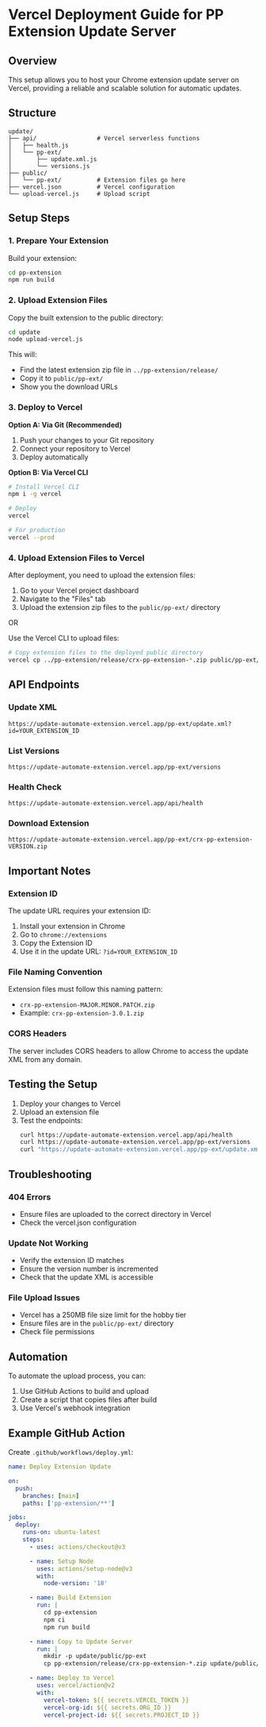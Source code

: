 # Vercel Deployment Guide for PP Extension Update Server

## Overview

This setup allows you to host your Chrome extension update server on Vercel, providing a reliable and scalable solution for automatic updates.

## Structure

```
update/
├── api/                 # Vercel serverless functions
│   ├── health.js
│   └── pp-ext/
│       ├── update.xml.js
│       └── versions.js
├── public/
│   └── pp-ext/          # Extension files go here
├── vercel.json          # Vercel configuration
└── upload-vercel.js     # Upload script
```

## Setup Steps

### 1. Prepare Your Extension

Build your extension:
```bash
cd pp-extension
npm run build
```

### 2. Upload Extension Files

Copy the built extension to the public directory:
```bash
cd update
node upload-vercel.js
```

This will:
- Find the latest extension zip file in `../pp-extension/release/`
- Copy it to `public/pp-ext/`
- Show you the download URLs

### 3. Deploy to Vercel

**Option A: Via Git (Recommended)**

1. Push your changes to your Git repository
2. Connect your repository to Vercel
3. Deploy automatically

**Option B: Via Vercel CLI**

```bash
# Install Vercel CLI
npm i -g vercel

# Deploy
vercel

# For production
vercel --prod
```

### 4. Upload Extension Files to Vercel

After deployment, you need to upload the extension files:

1. Go to your Vercel project dashboard
2. Navigate to the "Files" tab
3. Upload the extension zip files to the `public/pp-ext/` directory

OR

Use the Vercel CLI to upload files:
```bash
# Copy extension files to the deployed public directory
vercel cp ../pp-extension/release/crx-pp-extension-*.zip public/pp-ext/
```

## API Endpoints

### Update XML
```
https://update-automate-extension.vercel.app/pp-ext/update.xml?id=YOUR_EXTENSION_ID
```

### List Versions
```
https://update-automate-extension.vercel.app/pp-ext/versions
```

### Health Check
```
https://update-automate-extension.vercel.app/api/health
```

### Download Extension
```
https://update-automate-extension.vercel.app/pp-ext/crx-pp-extension-VERSION.zip
```

## Important Notes

### Extension ID

The update URL requires your extension ID:
1. Install your extension in Chrome
2. Go to `chrome://extensions`
3. Copy the Extension ID
4. Use it in the update URL: `?id=YOUR_EXTENSION_ID`

### File Naming Convention

Extension files must follow this naming pattern:
- `crx-pp-extension-MAJOR.MINOR.PATCH.zip`
- Example: `crx-pp-extension-3.0.1.zip`

### CORS Headers

The server includes CORS headers to allow Chrome to access the update XML from any domain.

## Testing the Setup

1. Deploy your changes to Vercel
2. Upload an extension file
3. Test the endpoints:
   ```bash
   curl https://update-automate-extension.vercel.app/api/health
   curl https://update-automate-extension.vercel.app/pp-ext/versions
   curl "https://update-automate-extension.vercel.app/pp-ext/update.xml?id=test"
   ```

## Troubleshooting

### 404 Errors
- Ensure files are uploaded to the correct directory in Vercel
- Check the vercel.json configuration

### Update Not Working
- Verify the extension ID matches
- Ensure the version number is incremented
- Check that the update XML is accessible

### File Upload Issues
- Vercel has a 250MB file size limit for the hobby tier
- Ensure files are in the `public/pp-ext/` directory
- Check file permissions

## Automation

To automate the upload process, you can:

1. Use GitHub Actions to build and upload
2. Create a script that copies files after build
3. Use Vercel's webhook integration

## Example GitHub Action

Create `.github/workflows/deploy.yml`:

```yaml
name: Deploy Extension Update

on:
  push:
    branches: [main]
    paths: ['pp-extension/**']

jobs:
  deploy:
    runs-on: ubuntu-latest
    steps:
      - uses: actions/checkout@v3

      - name: Setup Node
        uses: actions/setup-node@v3
        with:
          node-version: '18'

      - name: Build Extension
        run: |
          cd pp-extension
          npm ci
          npm run build

      - name: Copy to Update Server
        run: |
          mkdir -p update/public/pp-ext
          cp pp-extension/release/crx-pp-extension-*.zip update/public/pp-ext/

      - name: Deploy to Vercel
        uses: vercel/action@v2
        with:
          vercel-token: ${{ secrets.VERCEL_TOKEN }}
          vercel-org-id: ${{ secrets.ORG_ID }}
          vercel-project-id: ${{ secrets.PROJECT_ID }}
```